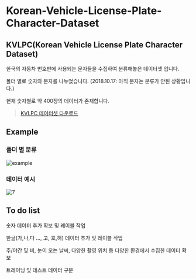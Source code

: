 # Korean-Vehicle-License-Plate-Character-Dataset
## KVLPC(Korean Vehicle License Plate Character Dataset)

한국의 자동차 번호판에 사용되는 문자들을 수집하여 분류해놓은 데이터셋 입니다.

폴더 별로 숫자와 문자를 나누었습니다. (2018.10.17: 아직 문자는 분류가 안된 상황입니다.) 

현재 숫자별로 약 400장의 데이터가 존재합니다.

>[KVLPC 데이터셋 다운로드](https://drive.google.com/file/d/1ehruU0wpapVmUKTYVCYiVFzzMLFl9Jeg/view?usp=sharing)

## Example

### 폴더 별 분류

![example](https://user-images.githubusercontent.com/35001605/47061546-d9c7f180-d20c-11e8-8850-c407d5d82640.png)

### 데이터 예시
![7](https://user-images.githubusercontent.com/35001605/47061295-d41ddc00-d20b-11e8-8060-c4c693a4b3ba.png)

## To do list

숫자 데이터 추가 확보 및 레이블 작업

한글(가,나,다 ..., 고, 호,허) 데이터 추가 및 레이블 작업

주/야간 및 비, 눈이 오는 날씨, 다양한 촬영 위치 등 다양한 환경에서 수집한 데이터 확보

트레이닝 및 테스트 데이터 구분

